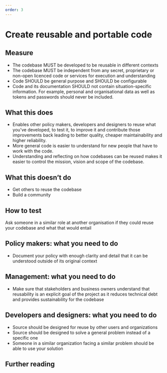 ```yaml
---
order: 3
---
```


# Create reusable and portable code

## Measure

* The codebase MUST be developed to be reusable in different contexts
* The codebase MUST be independent from any secret, proprietary or non-open licenced code or services for execution and understanding
* Code SHOULD be general purpose and SHOULD be configurable
* Code and its documentation SHOULD not contain situation-specific information. For example, personal and organisational data as well as tokens and passwords should never be included.


## What this does

* Enables other policy makers, developers and designers to reuse what you've developed, to test it, to improve it and contribute those improvements back leading to better quality, cheaper maintainability and higher reliability.
* More general code is easier to understand for new people that have to work with the code.
* Understanding and reflecting on how codebases can be reused makes it easier to control the mission, vision and scope of the codebase.

## What this doesn’t do

* Get others to reuse the codebase
* Build a community

## How to test

Ask someone in a similar role at another organisation if they could reuse your codebase and what that would entail

## Policy makers: what you need to do

* Document your policy with enough clarity and detail that it can be understood outside of its original context

## Management: what you need to do

* Make sure that stakeholders and business owners understand that reusability is an explicit goal of the project as it reduces technical debt and provides sustainability for the codebase

## Developers and designers: what you need to do

* Source should be designed for reuse by other users and organizations
* Source should be designed to solve a general problem instead of a specific one
* Someone in a similar organization facing a similar problem should be able to use your solution

## Further reading
